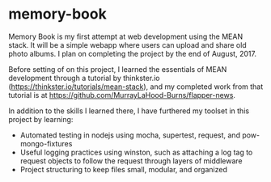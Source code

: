 # memory-book
Memory Book is my first attempt at web development using the MEAN stack.
It will be a simple webapp where users can upload and share old photo albums.
I plan on completing the project by the end of August, 2017.

Before setting of on this project, I learned the essentials of MEAN development through
a tutorial by thinkster.io (https://thinkster.io/tutorials/mean-stack), and my completed work
from that tutorial is at https://github.com/MurrayLaHood-Burns/flapper-news.

In addition to the skills I learned there, I have furthered my toolset in this project
by learning:
* Automated testing in nodejs using mocha, supertest, request, and pow-mongo-fixtures
* Useful logging practices using winston, such as attaching a log tag to request objects
to follow the request through layers of middleware
* Project structuring to keep files small, modular, and organized
